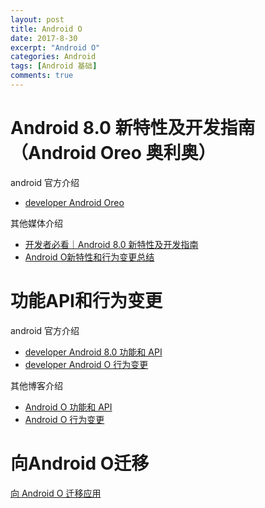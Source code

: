 ```yaml
---
layout: post
title: Android O
date: 2017-8-30
excerpt: "Android O"
categories: Android
tags: [Android 基础]
comments: true
---
```


# Android 8.0 新特性及开发指南 （Android Oreo 奥利奥）

android 官方介绍

- [developer Android Oreo](https://developer.android.com/about/versions/oreo/index.html) 

其他媒体介绍

- [开发者必看｜Android 8.0 新特性及开发指南]( http://www.cnblogs.com/qyun/p/6715195.html)
- [Android O新特性和行为变更总结](https://mp.weixin.qq.com/s?__biz=MzI1NjEwMTM4OA==&mid=2651232573&idx=1&sn=56963d1ecb1eeea2c82ec88d9667c0b0&chksm=f1d9e45ec6ae6d480b1b8ab73b)

# 功能API和行为变更

android 官方介绍

- [developer Android 8.0 功能和 API](https://developer.android.com/about/versions/oreo/android-8.0.html)
- [developer Android O 行为变更](https://developer.android.com/about/versions/oreo/android-8.0-changes.html#all-apps) 

其他博客介绍

- [Android O 功能和 API](http://blog.csdn.net/haizhanmeng/article/details/70478981) 
- [Android O 行为变更](http://blog.csdn.net/haizhanmeng/article/details/70478962) 

# 向Android O迁移

[向 Android O 迁移应用](http://blog.csdn.net/haizhanmeng/article/details/70479001)
